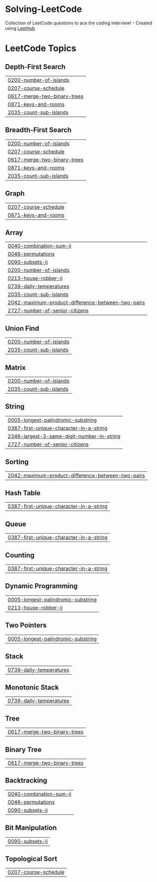 # Solving-LeetCode
Collection of LeetCode questions to ace the coding interview! - Created using [LeetHub](https://github.com/QasimWani/LeetHub)

<!---LeetCode Topics Start-->
# LeetCode Topics
## Depth-First Search
|  |
| ------- |
| [0200-number-of-islands](https://github.com/Anirudh-Duddilla/Solving-LeetCode/tree/master/0200-number-of-islands) |
| [0207-course-schedule](https://github.com/Anirudh-Duddilla/Solving-LeetCode/tree/master/0207-course-schedule) |
| [0617-merge-two-binary-trees](https://github.com/Anirudh-Duddilla/Solving-LeetCode/tree/master/0617-merge-two-binary-trees) |
| [0871-keys-and-rooms](https://github.com/Anirudh-Duddilla/Solving-LeetCode/tree/master/0871-keys-and-rooms) |
| [2035-count-sub-islands](https://github.com/Anirudh-Duddilla/Solving-LeetCode/tree/master/2035-count-sub-islands) |
## Breadth-First Search
|  |
| ------- |
| [0200-number-of-islands](https://github.com/Anirudh-Duddilla/Solving-LeetCode/tree/master/0200-number-of-islands) |
| [0207-course-schedule](https://github.com/Anirudh-Duddilla/Solving-LeetCode/tree/master/0207-course-schedule) |
| [0617-merge-two-binary-trees](https://github.com/Anirudh-Duddilla/Solving-LeetCode/tree/master/0617-merge-two-binary-trees) |
| [0871-keys-and-rooms](https://github.com/Anirudh-Duddilla/Solving-LeetCode/tree/master/0871-keys-and-rooms) |
| [2035-count-sub-islands](https://github.com/Anirudh-Duddilla/Solving-LeetCode/tree/master/2035-count-sub-islands) |
## Graph
|  |
| ------- |
| [0207-course-schedule](https://github.com/Anirudh-Duddilla/Solving-LeetCode/tree/master/0207-course-schedule) |
| [0871-keys-and-rooms](https://github.com/Anirudh-Duddilla/Solving-LeetCode/tree/master/0871-keys-and-rooms) |
## Array
|  |
| ------- |
| [0040-combination-sum-ii](https://github.com/Anirudh-Duddilla/Solving-LeetCode/tree/master/0040-combination-sum-ii) |
| [0046-permutations](https://github.com/Anirudh-Duddilla/Solving-LeetCode/tree/master/0046-permutations) |
| [0090-subsets-ii](https://github.com/Anirudh-Duddilla/Solving-LeetCode/tree/master/0090-subsets-ii) |
| [0200-number-of-islands](https://github.com/Anirudh-Duddilla/Solving-LeetCode/tree/master/0200-number-of-islands) |
| [0213-house-robber-ii](https://github.com/Anirudh-Duddilla/Solving-LeetCode/tree/master/0213-house-robber-ii) |
| [0739-daily-temperatures](https://github.com/Anirudh-Duddilla/Solving-LeetCode/tree/master/0739-daily-temperatures) |
| [2035-count-sub-islands](https://github.com/Anirudh-Duddilla/Solving-LeetCode/tree/master/2035-count-sub-islands) |
| [2042-maximum-product-difference-between-two-pairs](https://github.com/Anirudh-Duddilla/Solving-LeetCode/tree/master/2042-maximum-product-difference-between-two-pairs) |
| [2727-number-of-senior-citizens](https://github.com/Anirudh-Duddilla/Solving-LeetCode/tree/master/2727-number-of-senior-citizens) |
## Union Find
|  |
| ------- |
| [0200-number-of-islands](https://github.com/Anirudh-Duddilla/Solving-LeetCode/tree/master/0200-number-of-islands) |
| [2035-count-sub-islands](https://github.com/Anirudh-Duddilla/Solving-LeetCode/tree/master/2035-count-sub-islands) |
## Matrix
|  |
| ------- |
| [0200-number-of-islands](https://github.com/Anirudh-Duddilla/Solving-LeetCode/tree/master/0200-number-of-islands) |
| [2035-count-sub-islands](https://github.com/Anirudh-Duddilla/Solving-LeetCode/tree/master/2035-count-sub-islands) |
## String
|  |
| ------- |
| [0005-longest-palindromic-substring](https://github.com/Anirudh-Duddilla/Solving-LeetCode/tree/master/0005-longest-palindromic-substring) |
| [0387-first-unique-character-in-a-string](https://github.com/Anirudh-Duddilla/Solving-LeetCode/tree/master/0387-first-unique-character-in-a-string) |
| [2346-largest-3-same-digit-number-in-string](https://github.com/Anirudh-Duddilla/Solving-LeetCode/tree/master/2346-largest-3-same-digit-number-in-string) |
| [2727-number-of-senior-citizens](https://github.com/Anirudh-Duddilla/Solving-LeetCode/tree/master/2727-number-of-senior-citizens) |
## Sorting
|  |
| ------- |
| [2042-maximum-product-difference-between-two-pairs](https://github.com/Anirudh-Duddilla/Solving-LeetCode/tree/master/2042-maximum-product-difference-between-two-pairs) |
## Hash Table
|  |
| ------- |
| [0387-first-unique-character-in-a-string](https://github.com/Anirudh-Duddilla/Solving-LeetCode/tree/master/0387-first-unique-character-in-a-string) |
## Queue
|  |
| ------- |
| [0387-first-unique-character-in-a-string](https://github.com/Anirudh-Duddilla/Solving-LeetCode/tree/master/0387-first-unique-character-in-a-string) |
## Counting
|  |
| ------- |
| [0387-first-unique-character-in-a-string](https://github.com/Anirudh-Duddilla/Solving-LeetCode/tree/master/0387-first-unique-character-in-a-string) |
## Dynamic Programming
|  |
| ------- |
| [0005-longest-palindromic-substring](https://github.com/Anirudh-Duddilla/Solving-LeetCode/tree/master/0005-longest-palindromic-substring) |
| [0213-house-robber-ii](https://github.com/Anirudh-Duddilla/Solving-LeetCode/tree/master/0213-house-robber-ii) |
## Two Pointers
|  |
| ------- |
| [0005-longest-palindromic-substring](https://github.com/Anirudh-Duddilla/Solving-LeetCode/tree/master/0005-longest-palindromic-substring) |
## Stack
|  |
| ------- |
| [0739-daily-temperatures](https://github.com/Anirudh-Duddilla/Solving-LeetCode/tree/master/0739-daily-temperatures) |
## Monotonic Stack
|  |
| ------- |
| [0739-daily-temperatures](https://github.com/Anirudh-Duddilla/Solving-LeetCode/tree/master/0739-daily-temperatures) |
## Tree
|  |
| ------- |
| [0617-merge-two-binary-trees](https://github.com/Anirudh-Duddilla/Solving-LeetCode/tree/master/0617-merge-two-binary-trees) |
## Binary Tree
|  |
| ------- |
| [0617-merge-two-binary-trees](https://github.com/Anirudh-Duddilla/Solving-LeetCode/tree/master/0617-merge-two-binary-trees) |
## Backtracking
|  |
| ------- |
| [0040-combination-sum-ii](https://github.com/Anirudh-Duddilla/Solving-LeetCode/tree/master/0040-combination-sum-ii) |
| [0046-permutations](https://github.com/Anirudh-Duddilla/Solving-LeetCode/tree/master/0046-permutations) |
| [0090-subsets-ii](https://github.com/Anirudh-Duddilla/Solving-LeetCode/tree/master/0090-subsets-ii) |
## Bit Manipulation
|  |
| ------- |
| [0090-subsets-ii](https://github.com/Anirudh-Duddilla/Solving-LeetCode/tree/master/0090-subsets-ii) |
## Topological Sort
|  |
| ------- |
| [0207-course-schedule](https://github.com/Anirudh-Duddilla/Solving-LeetCode/tree/master/0207-course-schedule) |
<!---LeetCode Topics End-->